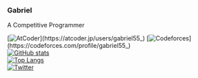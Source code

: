 ### Gabriel
A Competitive Programmer <br>

[![AtCoder](https://img.shields.io/endpoint?url=https%3A%2F%2Fatcoder-badges.now.sh%2Fapi%2Fatcoder%2Fjson%2Fgabriel55_)](https://atcoder.jp/users/gabriel55_)
[![Codeforces](https://img.shields.io/endpoint?url=https%3A%2F%2Fatcoder-badges.now.sh%2Fapi%2Fcodeforces%2Fjson%2Fgabriel55_)](https://codeforces.com/profile/gabriel55_) <br>
[![GitHub stats](https://github-readme-stats.vercel.app/api?username=gabriel-55&count_private=true&show_icons=true)](https://github.com/gabriel-55?tab=repositories)<br>
[![Top Langs](https://github-readme-stats.vercel.app/api/top-langs/?username=gabriel-55&layout=compact&langs_count=8)](https://github.com/gabriel-55?tab=repositories) <br>
[![Twitter](https://img.shields.io/twitter/follow/gabriel55_?style=social)](https://twitter.com/gabriel55_)
